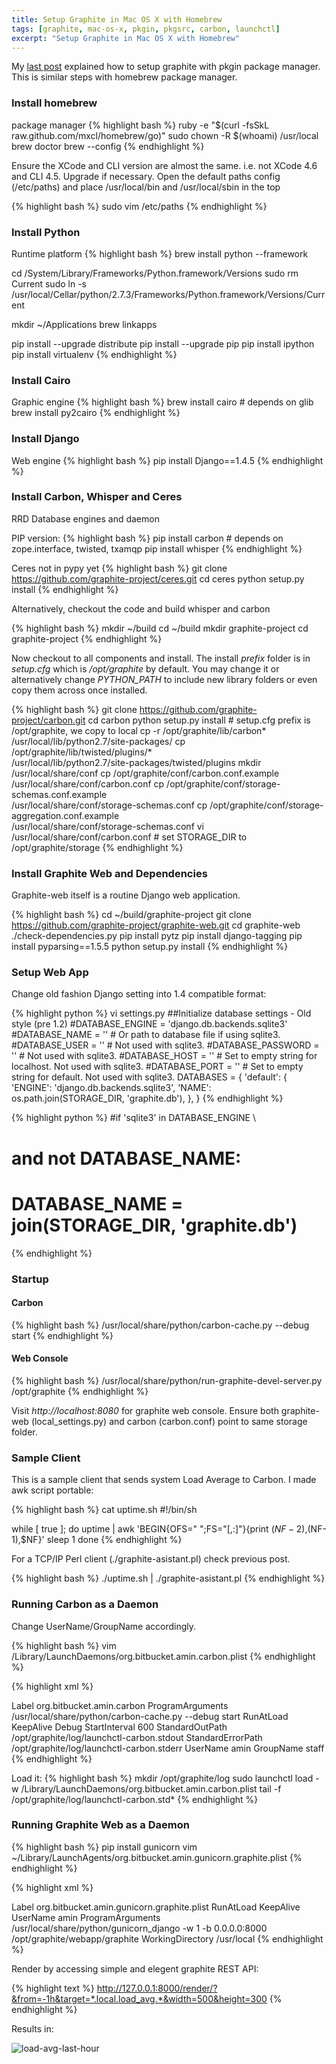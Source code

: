 ```yaml
---
title: Setup Graphite in Mac OS X with Homebrew
tags: [graphite, mac-os-x, pkgin, pkgsrc, carbon, launchctl]
excerpt: "Setup Graphite in Mac OS X with Homebrew"
---
```


My [last post](http://amin.bitbucket.org/posts/graphite-mac-pkgin.html) 
explained how to setup graphite with pkgin package manager. This is similar steps with homebrew package manager.

### Install homebrew
package manager
{% highlight bash %}
ruby -e "$(curl -fsSkL raw.github.com/mxcl/homebrew/go)"
sudo chown -R $(whoami) /usr/local
brew doctor
brew --config 
{% endhighlight %}

Ensure the XCode and CLI version are almost the same. i.e. not XCode 4.6 and CLI 4.5. Upgrade if necessary.
Open the default paths config (/etc/paths) and place /usr/local/bin and /usr/local/sbin in the top

{% highlight bash %}
sudo vim /etc/paths
{% endhighlight %}


### Install Python
Runtime platform
{% highlight bash %}
brew install python --framework

cd /System/Library/Frameworks/Python.framework/Versions
sudo rm Current
sudo ln -s /usr/local/Cellar/python/2.7.3/Frameworks/Python.framework/Versions/Current

mkdir ~/Applications
brew linkapps

pip install --upgrade distribute
pip install --upgrade pip
pip install ipython
pip install virtualenv
{% endhighlight %}

### Install Cairo
Graphic engine
{% highlight bash %}
brew install cairo # depends on glib 
brew install py2cairo
{% endhighlight %}

### Install Django
Web engine
{% highlight bash %}
pip install Django==1.4.5
{% endhighlight %}

### Install Carbon, Whisper and Ceres
RRD Database engines and daemon


PIP version:
{% highlight bash %}
pip install carbon # depends on zope.interface, twisted, txamqp 
pip install whisper
{% endhighlight %}


Ceres not in pypy yet
{% highlight bash %}
git clone https://github.com/graphite-project/ceres.git
cd ceres
python setup.py install
{% endhighlight %}

Alternatively, checkout the code and build whisper and carbon

{% highlight bash %}
mkdir ~/build
cd ~/build
mkdir graphite-project
cd graphite-project
{% endhighlight %}

Now checkout to all components and install. The install <em>prefix</em> folder is in <em>setup.cfg</em> 
which is <em>/opt/graphite</em> by default. You may change it or alternatively change <em>PYTHON_PATH</em> to include
new library folders or even copy them across once installed.

{% highlight bash %}
git clone https://github.com/graphite-project/carbon.git
cd carbon
python setup.py install # setup.cfg prefix is /opt/graphite, we copy to local
cp -r /opt/graphite/lib/carbon* /usr/local/lib/python2.7/site-packages/
cp  /opt/graphite/lib/twisted/plugins/* \
    /usr/local/lib/python2.7/site-packages/twisted/plugins
mkdir /usr/local/share/conf
cp /opt/graphite/conf/carbon.conf.example \
   /usr/local/share/conf/carbon.conf
cp /opt/graphite/conf/storage-schemas.conf.example \
   /usr/local/share/conf/storage-schemas.conf
cp /opt/graphite/conf/storage-aggregation.conf.example \
   /usr/local/share/conf/storage-schemas.conf
vi /usr/local/share/conf/carbon.conf # set STORAGE_DIR to /opt/graphite/storage
{% endhighlight %}


### Install Graphite Web and Dependencies
Graphite-web itself is a routine Django web application.

{% highlight bash %}
cd ~/build/graphite-project
git clone https://github.com/graphite-project/graphite-web.git
cd graphite-web
./check-dependencies.py
pip install pytz
pip install django-tagging
pip install pyparsing==1.5.5
python setup.py install
{% endhighlight %}

### Setup Web App
Change old fashion Django setting into 1.4 compatible format:

{% highlight python %}
vi settings.py
##Initialize database settings - Old style (pre 1.2)
#DATABASE_ENGINE = 'django.db.backends.sqlite3'	
#DATABASE_NAME = ''		# Or path to database file if using sqlite3.
#DATABASE_USER = ''		# Not used with sqlite3.
#DATABASE_PASSWORD = '' # Not used with sqlite3.
#DATABASE_HOST = ''		# Set to empty string for localhost. Not used with sqlite3.
#DATABASE_PORT = ''		# Set to empty string for default. Not used with sqlite3.
DATABASES = {
    'default': {
        'ENGINE': 'django.db.backends.sqlite3',
        'NAME': os.path.join(STORAGE_DIR, 'graphite.db'),
    },
}
{% endhighlight %}

{% highlight python %}
#if 'sqlite3' in DATABASE_ENGINE \
#    and not DATABASE_NAME:
#  DATABASE_NAME = join(STORAGE_DIR, 'graphite.db')
{% endhighlight %}

### Startup

#### Carbon 
{% highlight bash %}
/usr/local/share/python/carbon-cache.py --debug start
{% endhighlight %}

#### Web Console
{% highlight bash %}
/usr/local/share/python/run-graphite-devel-server.py /opt/graphite
{% endhighlight %}

Visit <em>http://localhost:8080</em> for graphite web console. Ensure both graphite-web (local_settings.py) and carbon (carbon.conf) point to 
same storage folder.

### Sample Client
This is a sample client that sends system Load Average to Carbon. I made awk script portable:


{% highlight bash %}
cat uptime.sh
#!/bin/sh

while [ true ]; do
    uptime | awk 'BEGIN{OFS=" ";FS="[,:]"}{print $(NF-2),$(NF-1),$NF}'
    sleep 1
done
{% endhighlight %}

For a TCP/IP Perl client (./graphite-asistant.pl) check previous post.

{% highlight bash %}
./uptime.sh | ./graphite-asistant.pl
{% endhighlight %}

### Running Carbon as a Daemon
Change UserName/GroupName accordingly. 

{% highlight bash %}
vim /Library/LaunchDaemons/org.bitbucket.amin.carbon.plist
{% endhighlight %}

{% highlight xml %}
<?xml version="1.0" encoding="UTF-8"?>
<!DOCTYPE plist PUBLIC "-//Apple//DTD PLIST 1.0//EN" 
        "http://www.apple.com/DTDs/PropertyList-1.0.dtd">
<plist version="1.0">
<dict>
	<key>Label</key>
    	<string>org.bitbucket.amin.carbon</string>
	<key>ProgramArguments</key>
	<array>
		<string>/usr/local/share/python/carbon-cache.py</string>
		<string>--debug</string>
		<string>start</string>
	</array>
	<key>RunAtLoad</key>
	<true/>
	<key>KeepAlive</key>
	<true/>
    	<key>Debug</key>
    	<true/>
	<key>StartInterval</key>
	<integer>600</integer>
    	<key>StandardOutPath</key>
    	<string>/opt/graphite/log/launchctl-carbon.stdout</string>
    	<key>StandardErrorPath</key>
    	<string>/opt/graphite/log/launchctl-carbon.stderr</string>
	<key>UserName</key>
	<string>amin</string>
	<key>GroupName</key>
	<string>staff</string>
</dict>
</plist>
{% endhighlight %}

Load it:
{% highlight bash %}
mkdir /opt/graphite/log
sudo launchctl load -w /Library/LaunchDaemons/org.bitbucket.amin.carbon.plist
tail -f /opt/graphite/log/launchctl-carbon.std*
{% endhighlight %}

### Running Graphite Web as a Daemon
{% highlight bash %}
pip install gunicorn
vim ~/Library/LaunchAgents/org.bitbucket.amin.gunicorn.graphite.plist
{% endhighlight %}

{% highlight xml %}
<?xml version="1.0" encoding="UTF-8"?>
<!DOCTYPE plist PUBLIC "-//Apple//DTD PLIST 1.0//EN" 
    "http://www.apple.com/DTDs/PropertyList-1.0.dtd">
<plist version="1.0">
  <dict>
    <key>Label</key>
    <string>org.bitbucket.amin.gunicorn.graphite.plist</string>
    <key>RunAtLoad</key>
    <true/>
    <key>KeepAlive</key>
    <false/>
    <key>UserName</key>
    <string>amin</string>
    <key>ProgramArguments</key>
    <array>
        <string>/usr/local/share/python/gunicorn_django</string>
        <string>-w 1</string>
        <string>-b 0.0.0.0:8000</string>
        <string>/opt/graphite/webapp/graphite</string>
    </array>
    <key>WorkingDirectory</key>
    <string>/usr/local</string>
  </dict>
</plist>
{% endhighlight %}

Render by accessing simple and elegent graphite REST API:

{% highlight text %}
http://127.0.0.1:8000/render/?&from=-1h&target=*.local.load_avg.*&width=500&height=300
{% endhighlight %}

Results in:

   <img src="{{ site.url }}/assets/img/graphite/graphite-localhost-la.png" alt="load-avg-last-hour" class="postimg"/>


